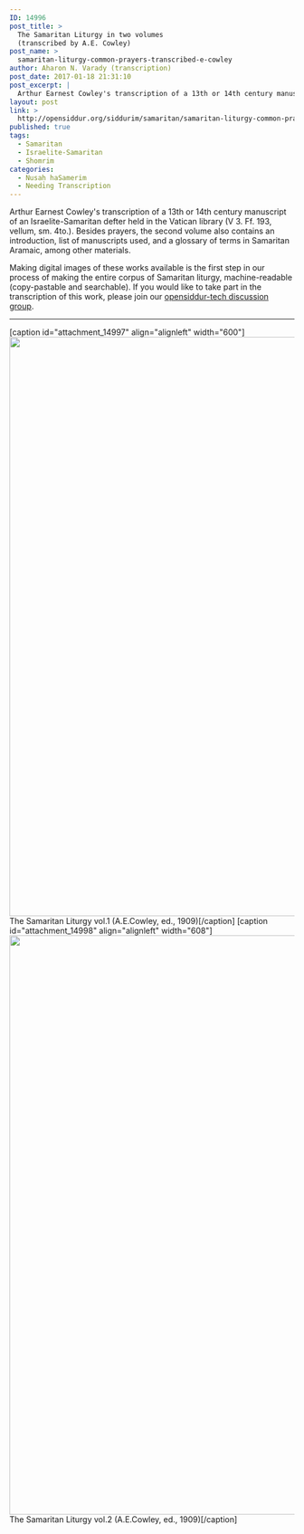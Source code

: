 ```yaml
---
ID: 14996
post_title: >
  The Samaritan Liturgy in two volumes
  (transcribed by A.E. Cowley)
post_name: >
  samaritan-liturgy-common-prayers-transcribed-e-cowley
author: Aharon N. Varady (transcription)
post_date: 2017-01-18 21:31:10
post_excerpt: |
  Arthur Earnest Cowley's transcription of a 13th or 14th century manuscript of an Israelite-Samaritan defter held in the Vatican library (V 3. Ff. 193, vellum, sm. 4to.). Besides prayers, the second volume also contains an introduction, list of manuscripts used, and a glossary of terms in Samaritan Aramaic, among other materials.
layout: post
link: >
  http://opensiddur.org/siddurim/samaritan/samaritan-liturgy-common-prayers-transcribed-e-cowley/
published: true
tags:
  - Samaritan
  - Israelite-Samaritan
  - Shomrim
categories:
  - Nusaḥ haSamerim
  - Needing Transcription
---
```

Arthur Earnest Cowley's transcription of a 13th or 14th century manuscript of an Israelite-Samaritan defter held in the Vatican library (V 3. Ff. 193, vellum, sm. 4to.). Besides prayers, the second volume also contains an introduction, list of manuscripts used, and a glossary of terms in Samaritan Aramaic, among other materials.

Making digital images of these works available is the first step in our process of making the entire corpus of Samaritan liturgy, machine-readable (copy-pastable and searchable). If you would like to take part in the transcription of this work,  please join our <a href="https://groups.google.com/forum/#!forum/opensiddur-tech">opensiddur-tech discussion group</a>.

<hr />

[caption id="attachment_14997" align="alignleft" width="600"]<a href="https://archive.org/stream/TheSamaritanLiturgyVol.1A.E.CowleyEd.1909/The%20Samaritan%20Liturgy%20vol.1%20%28A.E.Cowley%2C%20ed.%2C%201909%29#page/n0/mode/2up"><img src="http://opensiddur.org/wp-content/uploads/2017/01/Pages-from-The-Samaritan-Liturgy-vol.1-A.E.Cowley-ed.-1909-600x1024.png" alt="" width="600" height="1024" class="size-large wp-image-14997" /></a> The Samaritan Liturgy vol.1 (A.E.Cowley, ed., 1909)[/caption]
[caption id="attachment_14998" align="alignleft" width="608"]<a href="https://archive.org/stream/samaritanliturgy02cowluoft#page/n3/mode/2up"><img src="http://opensiddur.org/wp-content/uploads/2017/01/Pages-from-The-Samaritan-Liturgy-vol.2-A.E.Cowley-ed.-1909-608x1024.png" alt="" width="608" height="1024" class="size-large wp-image-14998" /></a> The Samaritan Liturgy vol.2 (A.E.Cowley, ed., 1909)[/caption]